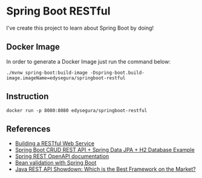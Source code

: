 # Spring Boot RESTful

I've create this project to learn about Spring Boot by doing!

## Docker Image

In order to generate a Docker Image just run the command below:

```
./mvnw spring-boot:build-image -Dspring-boot.build-image.imageName=edysegura/springboot-restful
```

## Instruction

```
docker run -p 8080:8080 edysegura/springboot-restful
```

## References

- [Building a RESTful Web Service](https://spring.io/guides/gs/rest-service/)
- [Spring Boot CRUD REST API + Spring Data JPA + H2 Database Example](https://www.javaguides.net/2019/08/spring-boot-crud-rest-api-spring-data-jpa-h2-database-example.html)
- [Spring REST OpenAPI documentation](https://www.baeldung.com/spring-rest-openapi-documentation)
- [Bean validation with Spring Boot](https://reflectoring.io/bean-validation-with-spring-boot/)
- [Java REST API Showdown: Which is the Best Framework on the Market?](https://app.getpocket.com/read/2847693089)

